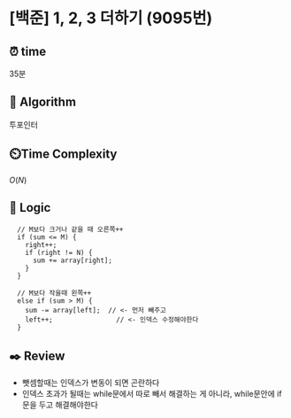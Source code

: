 # [백준] 1, 2, 3 더하기 (9095번)

## ⏰  **time**
35분

## :pushpin: **Algorithm**
투포인터

## ⏲️**Time Complexity**
$O(N)$

## :round_pushpin: **Logic**
```
  // M보다 크거나 같을 때 오른쪽++
  if (sum <= M) {
    right++;
    if (right != N) {
      sum += array[right];
    }
  }

  // M보다 작을때 왼쪽++
  else if (sum > M) {
    sum -= array[left];  // <- 먼저 빼주고 
    left++;		           // <- 인덱스 수정해야한다
  }

```
## :black_nib: **Review**
- 뺏셈할때는 인덱스가 변동이 되면 곤란하다
- 인덱스 초과가 될때는 while문에서 따로 빼서 해결하는 게 아니라, while문안에 if문을 두고 해결해야한다
